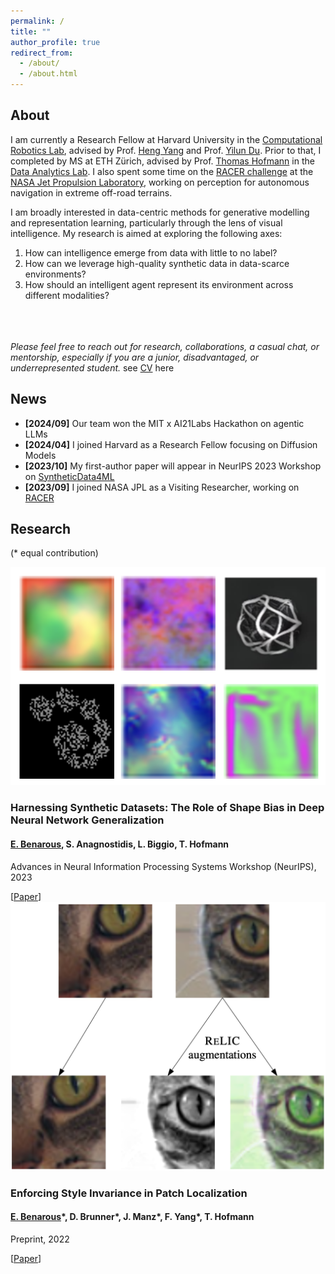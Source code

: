 ```yaml
---
permalink: /
title: ""
author_profile: true
redirect_from: 
  - /about/
  - /about.html
---
```

## About
I am currently a Research Fellow at Harvard University in the [Computational Robotics Lab](https://computationalrobotics.seas.harvard.edu), advised by Prof. [Heng Yang](https://hankyang.seas.harvard.edu) and Prof. [Yilun Du](https://yilundu.github.io). Prior to that, I completed by MS at ETH Zürich, advised by Prof. [Thomas Hofmann](https://da.inf.ethz.ch/people/ThomasHofmann/) in the [Data Analytics Lab](https://da.inf.ethz.ch). I also spent some time on the [RACER challenge](https://www.youtube.com/watch?v=orLa0mBOKHM) at the [NASA Jet Propulsion Laboratory](https://www.jpl.nasa.gov), working on perception for autonomous navigation in extreme off-road terrains.

I am broadly interested in data-centric methods for generative modelling and representation learning, particularly through the lens of visual intelligence. My research is aimed at exploring the following axes: 
1. How can intelligence emerge from data with little to no label?
2. How can we leverage high-quality synthetic data in data-scarce environments?
3. How should an intelligent agent represent its environment across different modalities?

<br/><br/>
\
*Please feel free to reach out for research, collaborations, a casual chat, or mentorship, especially if you are a junior, disadvantaged, or underrepresented student.*
see [CV](files/publications/CV/CV_Elior_Benarous.pdf) here

## News
- __\[2024/09]__ Our team won the MIT x AI21Labs Hackathon on agentic LLMs
- __\[2024/04]__ I joined Harvard as a Research Fellow focusing on Diffusion Models
- __\[2023/10]__ My first-author paper will appear in NeurIPS 2023 Workshop on [SyntheticData4ML](https://neurips.cc/virtual/2023/workshop/66540)
- __\[2023/09]__ I joined NASA JPL as a Visiting Researcher, working on [RACER](https://www-robotics.jpl.nasa.gov/what-we-do/research-tasks/racer/)

<div><h2>Research</h2></div>
<div><p>(* equal contribution)</p></div>
<div id="publications">
    <article class="pub">
        <a classa="pub_image"><img src="files/publications/shape_bias/logo.png"></a>
        <div class="pub_text">
            <h3 class="papertitle">Harnessing Synthetic Datasets: The Role of Shape Bias in Deep Neural Network Generalization</h3>
            <h4 class="authors">
                 <u>E. Benarous</u>, S. Anagnostidis, L. Biggio, T. Hofmann 
            </h4>
            <p class="conference">Advances in Neural Information Processing Systems Workshop (NeurIPS), 2023</p>
            [<a href="https://arxiv.org/abs/2311.06224">Paper</a>]
        </div>
    </article>
    <article class="pub">
        <a classa="pub_image"><img src="files/publications/sipl/logo.png"></a>
        <div class="pub_text">
            <h3 class="papertitle">Enforcing Style Invariance in Patch Localization</h3>
            <h4 class="authors">
                 <u>E. Benarous</u>*, D. Brunner*, J. Manz*, F. Yang*, T. Hofmann
            </h4>
            <p class="conference">Preprint, 2022</p>
            [<a href="files/publications/sipl/Enforcing Style Invariance in Patch Localization.pdf" target="_blank">Paper</a>]
        </div>
    </article>
</div>
